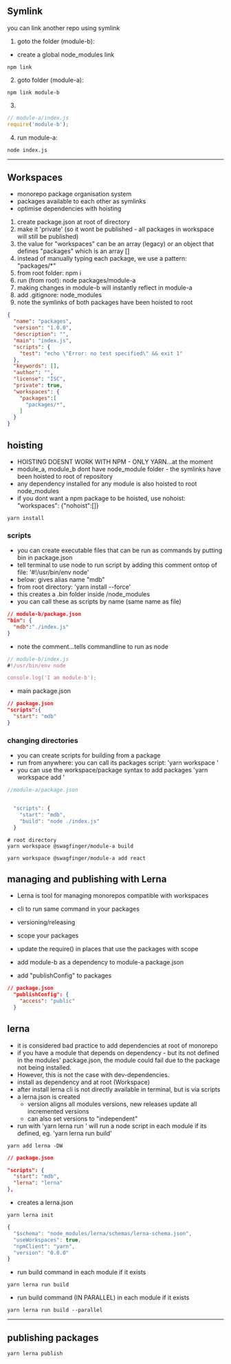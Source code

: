 ## Symlink

you can link another repo using symlink

1. goto the folder (module-b):
- create a global node_modules link

```
npm link 
```

2. goto folder (module-a):
```
npm link module-b
```

3. 
```js
// module-a/index.js
require('module-b');
```

4. run module-a:
```shell
node index.js
```

----------------------------------------------------------------------------------------
## Workspaces
- monorepo package organisation system
- packages available to each other as symlinks
- optimise dependencies with hoisting

1. create package.json at root of directory
2. make it 'private' (so it wont be published - all packages in workspace will still be published)
3. the value for "workspaces" can be an array (legacy) or an object that defines "packages" which is an array []
4. instead of manually typing each package, we use a pattern: "packages/*"
5. from root folder: npm i
6. run (from root): node packages/module-a
7. making changes in module-b will instantly reflect in module-a
8. add .gitignore: node_modules 
9. note the symlinks of both packages have been hoisted to root

```json
{
  "name": "packages",
  "version": "1.0.0",
  "description": "",
  "main": "index.js",
  "scripts": {
    "test": "echo \"Error: no test specified\" && exit 1"
  },
  "keywords": [],
  "author": "",
  "license": "ISC",
  "private": true,
  "workspaces": {
    "packages":[
      "packages/*",
    ]
  }
}

```
## hoisting
- HOISTING DOESNT WORK WITH NPM - ONLY YARN...at the moment
- module_a, module_b dont have node_module folder - the symlinks have been hoisted to root of repository
- any dependency installed for any module is also hoisted to root node_modules
- if you dont want a npm package to be hoisted, use nohoist: "workspaces": {"nohoist":[]}

```shell
yarn install
```

### scripts
- you can create executable files that can be run as commands by putting bin in package.json
- tell terminal to use node to run script by adding this comment ontop of file: '#!/usr/bin/env node'
- below: gives alias name "mdb"
- from root directory: 'yarn install --force'
- this creates a .bin folder inside /node_modules
- you can call these as scripts by name (same name as file)

```json
// module-b/package.json
"bin": {
  "mdb":"./index.js"
}
```

- note the comment...tells commandline to run as node
```js
// module-b/index.js
#!/usr/bin/env node

console.log('I am module-b');

```

- main package.json 
```json
// package.json
"scripts":{
  "start": "mdb"
}
```

### changing directories
- you can create scripts for building from a package
- run from anywhere: you can call its packages script: 'yarn workspace <full name of package> <command>' 
- you can use the workspace/package syntax to add packages 'yarn workspace <full name of package> add <npm package>'

```js
//module-a/package.json


  "scripts": {
    "start": "mdb",
    "build": "node ./index.js"
  }
```

```shell
# root directory
yarn workspace @swagfinger/module-a build

yarn workspace @swagfinger/module-a add react
```

## managing and publishing with Lerna
- Lerna is tool for managing monorepos compatible with workspaces
- cli to run same command in your packages
- versioning/releasing

- scope your packages
- update the require() in places that use the packages with scope
- add module-b as a dependency to module-a package.json
- add "publishConfig" to packages

```json
// package.json
  "publishConfig": {
    "access": "public"
  }
```

## lerna
- it is considered bad practice to add dependencies at root of monorepo
- if you have a module that depends on dependency - but its not defined in the modules' package.json, the module could fail due to the package not being installed.
- However, this is not the case with dev-dependencies.
- install as dependency and at root (Workspace)
- after install lerna cli is not directly available in terminal, but is via scripts
- a lerna.json is created
  - version aligns all modules versions, new releases update all incremented versions
  - can also set versions to "independent"
- run with 'yarn lerna run <command>' will run a node script in each module if its defined, eg. 'yarn lerna run build'

```shell
yarn add lerna -DW 
```

```json
// package.json

"scripts": {
  "start": "mdb",
  "lerna": "lerna"
},

```

- creates a lerna.json
```shell
yarn lerna init
```

```js
{
  "$schema": "node_modules/lerna/schemas/lerna-schema.json",
  "useWorkspaces": true,
  "npmClient": "yarn",
  "version": "0.0.0"
}

```

- run build command in each module if it exists

```shell
yarn lerna run build
```

- run build command (IN PARALLEL) in each module if it exists

```shell
yarn lerna run build --parallel
```
---------------------------------------------------------------------------

## publishing packages

```
yarn lerna publish
```